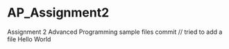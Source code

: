 # AP_Assignment2
Assignment 2 Advanced Programming sample files commit
// tried to add a file Hello World
